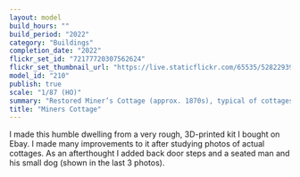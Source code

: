 ```yaml
---
layout: model
build_hours: ""
build_period: "2022"
category: "Buildings"
completion_date: "2022"
flickr_set_id: "72177720307562624"
flickr_set_thumbnail_url: "https://live.staticflickr.com/65535/52822939719_f05442fce4_m.jpg"
model_id: "210"
publish: true
scale: "1/87 (HO)"
summary: "Restored Miner’s Cottage (approx. 1870s), typical of cottages in Bendigo, Australia"
title: "Miners Cottage"
---
```


I made this humble dwelling from a very rough, 3D-printed kit I bought on Ebay. I made many improvements to it after studying photos of actual cottages. As an afterthought I added back door steps and a seated man and his small dog (shown in the last 3 photos).

